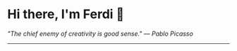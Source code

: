 <h1>Hi there, I'm Ferdi 👋</h1>

<p><em>
  "The chief enemy of creativity is good sense." — Pablo Picasso
</em></p>

---
